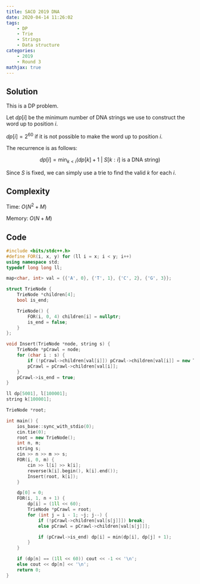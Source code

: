 ```yaml
---
title: SACO 2019 DNA
date: 2020-04-14 11:26:02
tags:
    - DP
    - Trie
    - Strings
    - Data structure
categories:
    - 2019
    - Round 3
mathjax: true
---
```


## Solution

<!-- more -->

This is a DP problem.

Let $dp[i]$ be the minimum number of DNA strings we use to construct the word up to position $i$.

$dp[i] = 2^{60}$ if it is not possible to make the word up to position $i$.

The recurrence is as follows:

$$dp[i] = \min_{k < i}(dp[k] + 1 \text{ } \vert \text{ } S[k:i] \text{ is a DNA string})$$

Since $S$ is fixed, we can simply use a trie to find the valid $k$ for each $i$.

## Complexity

Time: $O(N^2 + M)$

Memory: $O(N + M)$

## Code

```cpp
#include <bits/stdc++.h>
#define FOR(i, x, y) for (ll i = x; i < y; i++)
using namespace std;
typedef long long ll;

map<char, int> val = {{'A', 0}, {'T', 1}, {'C', 2}, {'G', 3}};

struct TrieNode {
    TrieNode *children[4];
    bool is_end;

    TrieNode() {
        FOR(i, 0, 4) children[i] = nullptr;
        is_end = false;
    }
};

void Insert(TrieNode *node, string s) {
    TrieNode *pCrawl = node;
    for (char i : s) {
        if (!pCrawl->children[val[i]]) pCrawl->children[val[i]] = new TrieNode();
        pCrawl = pCrawl->children[val[i]];
    }
    pCrawl->is_end = true;
}

ll dp[5001], l[100001];
string k[100001];

TrieNode *root;

int main() {
    ios_base::sync_with_stdio(0);
    cin.tie(0);
    root = new TrieNode();
    int n, m;
    string s;
    cin >> n >> m >> s;
    FOR(i, 0, m) {
        cin >> l[i] >> k[i];
        reverse(k[i].begin(), k[i].end());
        Insert(root, k[i]);
    }

    dp[0] = 0;
    FOR(i, 1, n + 1) {
        dp[i] = (1ll << 60);
        TrieNode *pCrawl = root;
        for (int j = i - 1; ~j; j--) {
            if (!pCrawl->children[val[s[j]]]) break;
            else pCrawl = pCrawl->children[val[s[j]]];

            if (pCrawl->is_end) dp[i] = min(dp[i], dp[j] + 1);
        }
    }

    if (dp[n] == (1ll << 60)) cout << -1 << '\n';
    else cout << dp[n] << '\n';
    return 0;
}
```
